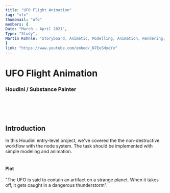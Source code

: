 ```yaml
---
title: "UFO Flight Animation"
tag: "vfx"
thumbnail: "ufo"
members: {
Date: "March - April 2021",
Type: "Study",    
Martin Kohnle: "Storyboard, Animatic, Modelling, Animation, Rendering, Music",
}
link: "https://www.youtube.com/embed/_N7EeSHyqYo"
---
```


# UFO Flight Animation

### Houdini / Substance Painter <br /> <br />

<team :members="members" :link="link" type="Animation" title="Media"></team>
<br /> <br />

## Introduction

In this Houdini entry-level project, we've covered the the non-destructive workflow with the node system. The task should be implemented with simple modeling and animation.
<br /> <br />

#### Plot

"The UFO is said to contain an artifact on a strange planet. When it takes off, it gets caught in a dangerous thunderstorm".
<br /> <br />

<image-loader height="medium_wide" image="vfx/ufo"></image-loader>
